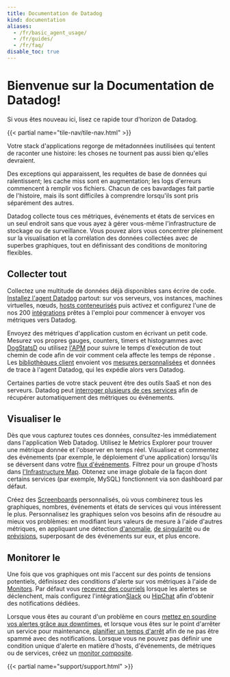 ```yaml
---
title: Documentation de Datadog
kind: documentation
aliases:
  - /fr/basic_agent_usage/
  - /fr/guides/
  - /fr/faq/
disable_toc: true
---
```

# Bienvenue sur la Documentation de Datadog!

Si vous êtes nouveau ici, lisez ce rapide tour d'horizon de Datadog.

{{< partial name="tile-nav/tile-nav.html" >}}

Votre stack d'applications regorge de métadonnées inutilisées qui tentent de raconter une histoire: les choses ne tournent pas aussi bien qu'elles devraient.

Des exceptions qui apparaissent,  les requêtes de base de données qui ralentissent; les cache miss sont en augmentation; les logs d'erreurs commencent à remplir vos fichiers. Chacun de ces bavardages fait partie de l'histoire, mais ils sont difficiles à comprendre lorsqu'ils sont pris séparément des autres.

Datadog collecte tous ces métriques, événements et états de services en un seul endroit sans que vous ayez à gérer vous-même l'infrastructure de stockage ou de surveillance. Vous pouvez alors vous concentrer pleinement sur la visualisation et la corrélation des données collectées avec de superbes graphiques, tout en  définissant des conditions de monitoring flexibles.

## Collecter tout

Collectez une multitude de données déjà disponibles sans écrire de code. [Installez l'agent Datadog][1] partout: sur vos serveurs,  vos instances, machines virtuelles,  nœuds, [hosts conteneurisés][2] puis activez et configurez l'une de nos 200 [intégrations][3] prêtes à l'emploi pour commencer à envoyer vos métriques vers Datadog.

Envoyez des métriques d'application custom en écrivant un petit code. Mesurez vos propres gauges, counters, timers et histogrammes avec [DogStatsD][4] ou utilisez [l'APM][5] pour suivre le temps d'exécution de tout chemin de code afin de voir comment cela affecte les temps de réponse .
Les [bibliothèques client][6] envoient vos [mesures personnalisées][7] et données de trace à l'agent Datadog, qui les expédie alors vers Datadog.

Certaines parties de votre stack peuvent être des outils SaaS et non des serveurs. Datadog peut [interroger plusieurs de ces services](/integrations) afin de récupérer automatiquement des métriques ou événements.

## Visualiser le

Dès que vous capturez toutes ces données, consultez-les immédiatement dans l'application Web Datadog. Utilisez le Metrics Explorer pour trouver une métrique donnée et l'observer en temps réel. Visualisez et commentez des événements (par exemple, le déploiement d'une application) lorsqu'ils se déversent dans votre [flux d'événements][8]. Filtrez pour un groupe d'hosts dans [l'Infrastructure Map][9]. Obtenez une image globale de la façon dont certains services (par exemple, MySQL) fonctionnent via son dashboard par défaut.

Créez des [Screenboards][10] personnalisés, où vous combinerez tous les graphiques, nombres, événements et états de services qui vous intéressent le plus. Personnalisez les graphiques selon vos besoins afin de résoudre au mieux vos problèmes: en modifiant leurs valeurs de mesure à l'aide d'autres métriques, en appliquant une détection [d'anomalie][11], [de singularité][12] ou de [prévisions][13], superposant de des événements sur eux, et plus encore.

## Monitorer le

Une fois que vos graphiques ont mis l'accent sur des points de tensions potentiels, définissez des conditions d'alerte sur vos métriques à l'aide de [Monitors][14].  Par défaut vous [recevrez des courriels][15] lorsque les alertes se déclenchent, mais configurez l'intégration[Slack][16] ou [HipChat][17] afin d'obtenir des notifications dédiées.

Lorsque vous êtes au courant d'un problème en cours [mettez en sourdine vos alertes grâce aux downtimes][18], et lorsque vous êtes sur le point d'arrêter un service pour maintenance, [planifier un temps d'arrêt][19] afin de ne pas être spammé avec des notifications. Lorsque vous ne pouvez pas définir une condition unique d'alerte en matière d'hosts, d'événements, de métriques ou de services, créez un [monitor composite][20].

{{< partial name="support/support.html" >}}

[1]: /agent
[2]: https://github.com/DataDog/datadog-agent/tree/master/Dockerfiles/agent
[3]: /integrations
[4]: /developers/dogstatsd
[5]: /tracing
[6]: /developers/libraries
[7]: /getting_started/custom_metrics/
[8]: /graphing/event_stream/
[9]: /graphing/infrastructure
[10]: /graphing/dashboards/screenboard
[11]: /monitors/monitor_types/anomaly
[12]: /monitors/monitor_types/outlier
[13]: /monitors/monitor_types/forecasts
[14]: /monitors
[15]: /monitors/notifications
[16]: /integrations/slack
[17]: /integrations/hipchat
[18]: /monitors/downtimes
[19]: /monitors/downtimes/
[20]: /monitors/monitor_types/composite/